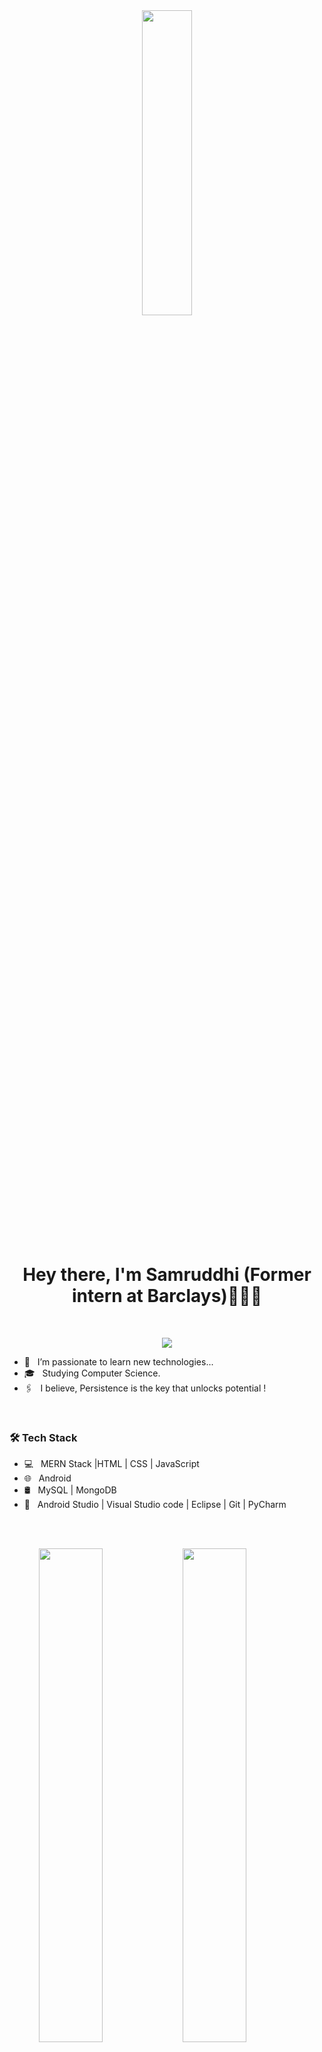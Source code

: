 <div align="center" style="width: 45 px; height:50%" >
 
<!--  ![undraw_programmer_re_owql](https://user-images.githubusercontent.com/84762358/208119303-6f3cbe90-80ce-4118-b0f4-42ba76af6281.svg) -->

 <img src="https://user-images.githubusercontent.com/84762358/208119303-6f3cbe90-80ce-4118-b0f4-42ba76af6281.svg" align="center" style="width: 40%; height:50% " />
 
 
 
 
<!-- <img src="https://www.aalpha.net/wp-content/uploads/2020/12/full-stack-development.gif" align="center" style="width: 100%; height:100% " /> -->
</div>  
 <br/>

# <div align="center">Hey there, I'm Samruddhi (Former intern at Barclays)👩🏻‍💻</div>  
  <br/>
  
  <p align="center">
  <a href="https://github.com/jaypavasiya"><img src="https://readme-typing-svg.herokuapp.com?lines=Full+Stack+Developer;Always%20learning%20new%20things&center=true&width=500&height=50"></a>
</p>

- 🔭 &nbsp; I’m passionate to learn new technologies...
- 🎓 &nbsp; Studying Computer Science.
- 🖇️ &nbsp; I believe, Persistence is the key that unlocks potential !

  

<br/>  





<h3>🛠 Tech Stack</h3>

- 💻 &nbsp;  MERN Stack |HTML | CSS | JavaScript 
- 🌐 &nbsp; Android 
- 🛢 &nbsp; MySQL | MongoDB
- 🔧 &nbsp; Android Studio | Visual Studio code | Eclipse | Git | PyCharm


<br>
<br>
<p>
<a href="https://github.com/anuraghazra/github-readme-stats" title="Go to Source">
      <img align="right" width="45%" src="https://github-readme-stats.vercel.app/api?username=Samruddhi3915&show_icons=true&theme=react&border_color=61dafb&include_all_commits=true"/>
 </a>  
  <a href="https://git.io/streak-stats" title="Go to Source">
      <img align="right" width="45%" src="http://github-readme-streak-stats.herokuapp.com?user=Samruddhi3915&theme=react&border=61DAFB&fire=DDB80F"/>
 </a>
</p>
<br/>


<!--  <a href="https://github.com/anuraghazra/github-readme-stats" title="Go to Source">
      <img align="right" width="45%" src="https://github-readme-stats.vercel.app/api?username=Samruddhi3915&show_icons=true&theme=react&border_color=61dafb&include_all_commits=true"/>
 </a>  -->
 
 
 
<!-- ![Samruddhi's Github Stats](https://github-readme-stats.vercel.app/api?username=Samruddhi3915&show_icons=true&title_color=fff&icon_color=79ff97&text_color=9f9f9f&bg_color=151515) -->
<!-- <img align="center" src="https://github-readme-stats.vercel.app/api?username=Samruddhi3915&include_all_commits=true&count_private=true&show_icons=true&line_height=20&title_color=7A7ADB&icon_color=2234AE&text_color=D3D3D3&bg_color=0,000000,130F40" alt="Samruddhi's Github Stats"> -->

</br>
<br/>
<br/>
</br>
<br/>
<br/>
<br/>
<br/>
<p align="center">&nbsp;<img align="center" src="https://github-readme-stats.vercel.app/api/top-langs/?username=Samruddhi3915&theme=dark&layout=compact" width="410" /></p>


<br/>
🤝 &nbsp; Connect with Me

<div align="center">
<a href="https://github.com/Samruddhi3915" target="_blank">
<img src=https://img.shields.io/badge/github-%2324292e.svg?&style=for-the-badge&logo=github&logoColor=white alt=github style="margin-bottom: 5px;" />
</a>
<a href="https://www.linkedin.com/in/samruddhi-ahire-895217221" target="_blank">
<img src=https://img.shields.io/badge/linkedin-%231E77B5.svg?&style=for-the-badge&logo=linkedin&logoColor=white alt=linkedin style="margin-bottom: 5px;" />
</a>
 
</div>  
<br/>
<br/>  


